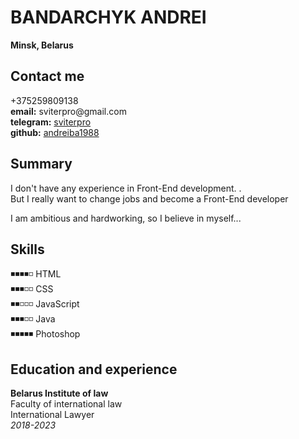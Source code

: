 
<h1 id="bandarchyk-andrei">BANDARCHYK ANDREI</h1>
<p><strong>Minsk, Belarus</strong></p>

<h2 id="contact-me">Contact me</h2>
<p>+375259809138<br />
<strong>email:</strong> sviterpro@gmail.com<br />
<strong>telegram:</strong> <a href="http://t.me/sviterpro" title="write me">sviterpro</a><br />
<strong>github:</strong> <a href="https://github.com/andreiba1988" title="new on github">andreiba1988</a></p>

<h2 id="summary">Summary</h2>
<p>I don't have any experience in Front-End development. .<br />
But I really want to change jobs and become a Front-End developer</p>
<p>I am ambitious and hardworking, so I believe in myself...</p>

<h2 id="skills">Skills</h2>
<p>◾◾◾◾◽ HTML<br />
◾◾◾◽◽ CSS<br />
◾◾◽◽◽ JavaScript<br />
◾◾◾◽◽ Java<br />
◾◾◾◾◾ Photoshop</p>

<h2 id="education-and-experience">Education and experience</h2>

<p><strong>Belarus Institute of law</strong><br />
Faculty of international law<br />
International Lawyer<br />
<em>2018-2023</em></p>

